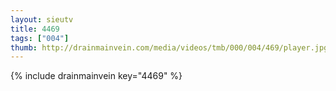 ```yaml
--- 
layout: sieutv
title: 4469
tags: ["004"]
thumb: http://drainmainvein.com/media/videos/tmb/000/004/469/player.jpg
---
```

{% include drainmainvein key="4469" %} 
